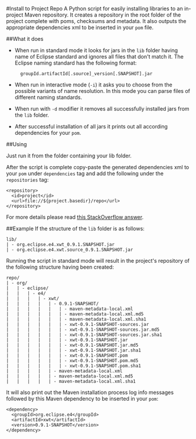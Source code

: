 #Install to Project Repo
A Python script for easily installing libraries to an in-project Maven repository. It creates a repository in the root folder of the project complete with poms, checksums and metadata. It also outputs the appropriate dependencies xml to be inserted in your `pom` file.


##What it does
* When run in standard mode it looks for jars in the `lib` folder having name of Eclipse standard and ignores all files that don't match it. The Eclipse naming standard has the following format: 

        groupId.artifactId[.source]_version[.SNAPSHOT].jar

* When run in interactive mode (`-i`) it asks you to choose from the possible variants of name resolution. In this mode you can parse files of different naming standards.

* When run with `-d` modifier it removes all successfully installed jars from the `lib` folder.

* After successful installation of all jars it prints out all according dependencies for your `pom`.


##Using

Just run it from the folder containing your lib folder. 

After the script is complete copy-paste the generated dependencies xml to your `pom` under `dependencies` tag and add the following under the `repositories` tag:

    <repository>
      <id>project</id>
      <url>file://${project.basedir}/repo</url>
    </repository>

For more details please read [this StackOverflow answer](http://stackoverflow.com/a/7623805/485115).


##Example
If the structure of the `lib` folder is as follows:

    lib/
    | - org.eclipse.e4.xwt_0.9.1.SNAPSHOT.jar
    | - org.eclipse.e4.xwt.source_0.9.1.SNAPSHOT.jar

Running the script in standard mode will result in the project's repository of the following structure having been created:
    
    repo/
    | - org/
    |   | - eclipse/
    |   |   | - e4/
    |   |   |   | - xwt/
    |   |   |   |   | - 0.9.1-SNAPSHOT/
    |   |   |   |   |   | - maven-metadata-local.xml
    |   |   |   |   |   | - maven-metadata-local.xml.md5
    |   |   |   |   |   | - maven-metadata-local.xml.sha1
    |   |   |   |   |   | - xwt-0.9.1-SNAPSHOT-sources.jar
    |   |   |   |   |   | - xwt-0.9.1-SNAPSHOT-sources.jar.md5
    |   |   |   |   |   | - xwt-0.9.1-SNAPSHOT-sources.jar.sha1
    |   |   |   |   |   | - xwt-0.9.1-SNAPSHOT.jar
    |   |   |   |   |   | - xwt-0.9.1-SNAPSHOT.jar.md5
    |   |   |   |   |   | - xwt-0.9.1-SNAPSHOT.jar.sha1
    |   |   |   |   |   | - xwt-0.9.1-SNAPSHOT.pom
    |   |   |   |   |   | - xwt-0.9.1-SNAPSHOT.pom.md5
    |   |   |   |   |   | - xwt-0.9.1-SNAPSHOT.pom.sha1
    |   |   |   |   | - maven-metadata-local.xml
    |   |   |   |   | - maven-metadata-local.xml.md5
    |   |   |   |   | - maven-metadata-local.xml.sha1

It will also print out the Maven installation process log info messages followed by this Maven dependency to be inserted in your `pom`:

    <dependency>
      <groupId>org.eclipse.e4</groupId>
      <artifactId>xwt</artifactId>
      <version>0.9.1-SNAPSHOT</version>
    </dependency>
